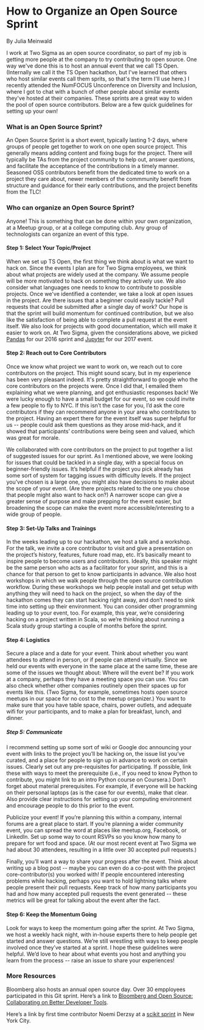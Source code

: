# How to Organize an Open Source Sprint
By Julia Meinwald

I work at Two Sigma as an open source coordinator, so part of my job is getting more people at the company to try contributing to open source.  One way we've done this is to host an annual event that we call TS Open. (Internally we call it the TS Open hackathon, but I've learned that others who host similar events call them sprits, so that's the term I'll use here.) I recently attended the NumFOCUS Unconference on Diversity and Inclusion, where I got to chat with a bunch of other people about similar events they've hosted at their companies.  These sprints are a great way to widen the pool of open source contributors.  Below are a few quick guidelines for setting up your own!

### What is an Open Source Sprint?
An Open Source Sprint is a short event, typically lasting 1-2 days, where groups of people get together to work on one open source project.  This generally means adding content and fixing bugs for the project.  There will typically be TAs from the project community to help out, answer questions, and facilitate the acceptance of the contributions in a timely manner. Seasoned OSS contributors benefit from the dedicated time to work on a project they care about, newer members of the commmunity benefit from structure and guidance for their early contributions, and the project benefits from the TLC! 

### Who can organize an Open Source Sprint?
Anyone!  This is something that can be done within your own organization, at a Meetup group, or at a college computing club.  Any group of technologists can organize an event of this type. 

#### Step 1: Select Your Topic/Project

When we set up TS Open, the first thing we think about is  what we want to hack on.  Since the events I plan are for Two Sigma employees, we think about what projects are widely used at the company.  We assume people will be more motivated to hack on something they actively use. We also consider what languages one needs to know to contribute to possible projects. Once we've identified a contender, we take a look at open issues in the project.  Are there issues that a beginner could easily tackle? Pull requests that could be submitted after a single day of work? Our hope is that the sprint will build momentum for continued contribution, but we also like the satisfaction of being able to complete a pull request at the event itself. We also look for projects with good documentation, which will make it easier to work on. At Two Sigma, given the considerations above, we picked [Pandas](https://github.com/pandas-dev/pandas) for our 2016 sprint and [Jupyter](https://github.com/jupyter) for our 2017 event.  

#### Step 2: Reach out to Core Contributors

Once we know what project we want to work on, we reach out to core contributors on the project.  This might sound scary, but in my experience has been very pleasant indeed.  It's pretty straightforward to google who the core contributors on the projects were.  Once I did that, I emailed them explaining what we were planning, and got enthusiastic responses back! We were lucky enough to have a small budget for our event, so we could invite a few people to fly to NYC.  If this isn’t the case for you, I’d ask the core contributors if they can recommend anyone in your area who contributes to the project.  Having an expert there for the event itself was super helpful for us -- people could ask them questions as they arose mid-hack, and it showed that participants’ contributions were being seen and valued, which was great for morale. 

We collaborated with core contributors on the project to put together a list of suggested issues for our sprint.  As I mentioned above, we were looking for issues that could be tackled in a single day, with a special focus on beginner-friendly issues.  It’s helpful if the project you pick already has some sort of system for tagging issues with difficulty levels. If the project you’ve chosen is a large one, you might also have decisions to make about the scope of your event. (Are there projects related to the one you chose that people might also want to hack on?)   A narrower scope can give a greater sense of purpose and make prepping for the event easier, but broadening the scope can make the event more accessible/interesting to a wide group of people.  

#### Step 3: Set-Up Talks and Trainings

In the weeks leading up to our hackathon, we host a talk and a workshop.  For the talk, we invite a core contributor to visit and give a presentation on the project’s history, features, future road map, etc.  It’s basically meant to inspire people to become users and contributors.  Ideally, this speaker might be the same person who acts as a facilitator for your sprint, and this is a chance for that person to get to know participants in advance. We also host workshops in which we walk people through the open source contribution workflow.  During these workshops we help people install and get setup with anything they will need to hack on the project, so when the day of the hackathon comes they can start hacking right away, and don’t need to sink time into setting up their environment.  You can consider other programming leading up to your event, too.  For example, this year, we’re considering hacking on a project written in Scala, so we’re thinking about running a Scala study group starting a couple of months before the sprint.  

#### Step 4: Logistics

Secure a place and a date for your event.  Think about whether you want attendees to attend in person, or if people can attend virtually.  Since we held our events with everyone in the same place at the same time, these are some of the issues we thought about: Where will the event be?  If you work at a company, perhaps they have a meeting space you can use. You can also check whether other companies routinely open their spaces up for events like this. (Two Sigma, for example, sometimes hosts open source meetups in our space for no cost to the meetup organizer.) You want to make sure that you have table space, chairs, power outlets, and adequate wifi for your participants, and to make a plan for breakfast, lunch, and dinner.  

##### Step 5: Communicate

I recommend setting up some sort of wiki or Google doc announcing your event with links to the project you’ll be hacking on, the issue list you’ve curated, and a place for people to sign up in advance to work on certain issues. Clearly set out any pre-requisites for participating.  If possible, link these with ways to meet the prerequisite (i.e., if you need to know Python to contribute, you might link to an intro Python course on Coursera.) Don’t forget about material prerequisites. For example, if everyone will be hacking on their personal laptops (as is the case for our events), make that clear.  Also provide clear instructions for setting up your computing environment and encourage people to do this prior to the event.    

Publicize your event! If you’re planning this within a company, internal forums are a great place to start.  If you’re planning a wider community event, you can spread the word at places like meetup.org, Facebook, or LinkedIn.  Set up some way to count RSVPs so you know how many to prepare for wrt food and space.  (At our most recent event at Two Sigma we had about 30 attendees, resulting in a little over 30 accepted pull requests.) 

Finally, you’ll want a way to share your progress after the event. Think about writing up a blog post -- maybe you can even do a co-post with the project core-contributor(s) you worked with! If people encountered interesting problems while hacking, perhaps you want to hold lightning talks where people present their pull requests.  Keep track of how many participants you had and how many accepted pull requests the event generated -- these metrics will be great for talking about the event after the fact. 

#### Step 6: Keep the Momentum Going

Look for ways to keep the momentum going after the sprint.  At Two Sigma, we host a weekly hack night, with in-house experts there to help people get started and answer questions.  We’re still wrestling with ways to keep people involved once they’ve started at a sprint. I hope these guidelines were helpful. We’d love to hear about what events you host and anything you learn from the process -- raise an issue to share your experiences! 


### More Resources 

Bloomberg also hosts an annual open source day. Over 30 empployees participated in this Git sprint.  Here’s a link to [Bloomberg and Open Source:  Collaborating on Better Developer Tools]( 
https://www.bloomberg.com/company/announcements/bloomberg-open-source-collaborating-better-solutions-code-management/). 

Here’s a link by first time contributor Noemi Derzsy at a [scikit sprint](http://wimlds.org/noemi-derzsy-scikit-learn-sprint/) in New York City.  
